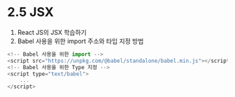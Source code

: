 # 2.5 JSX
1. React JS의 JSX 학습하기
2. Babel 사용을 위한 import 주소와 타입 지정 방법

```javascript
<!-- Babel 사용을 위한 import -->
<script src="https://unpkg.com/@babel/standalone/babel.min.js"></script>
<!-- Babel 사용을 위한 Type 지정 -->
<script type="text/babel">
    ...
</script>
```
